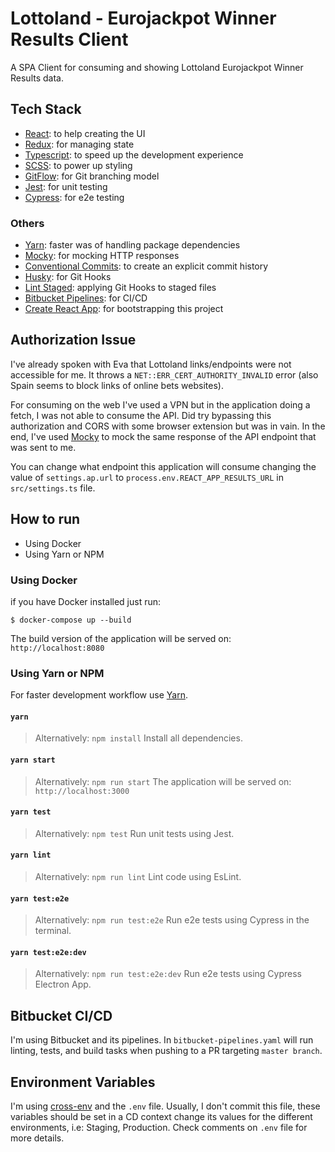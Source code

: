 # Lottoland - Eurojackpot Winner Results Client
A SPA Client for consuming and showing Lottoland Eurojackpot Winner Results data.

## Tech Stack
- [React](https://reactjs.org/): to help creating the UI
- [Redux](https://redux.js.org/): for managing state
- [Typescript](https://www.typescriptlang.org/): to speed up the development experience
- [SCSS](https://sass-lang.com/documentation/syntax): to power up styling
- [GitFlow](https://www.atlassian.com/git/tutorials/comparing-workflows/gitflow-workflow): for Git branching model 
- [Jest](https://jestjs.io/): for unit testing
- [Cypress](https://redux.js.org/): for e2e testing

### Others
- [Yarn](https://classic.yarnpkg.com): faster was of handling package dependencies
- [Mocky](https://www.mocky.io/): for mocking HTTP responses
- [Conventional Commits](https://www.conventionalcommits.org/en/v1.0.0/): to create an explicit commit history
- [Husky](https://github.com/typicode/husky): for Git Hooks
- [Lint Staged](https://github.com/okonet/lint-staged): applying Git Hooks to staged files
- [Bitbucket Pipelines](https://bitbucket.org/gabrihelllima/eurojackpot-winner-results/addon/pipelines/home): for CI/CD
- [Create React App](https://facebook.github.io/create-react-app): for bootstrapping this project

## Authorization Issue
I've already spoken with Eva that Lottoland links/endpoints were not accessible for me. It throws a `NET::ERR_CERT_AUTHORITY_INVALID` error (also Spain seems to block links of online bets websites). 

For consuming on the web I've used a VPN but in the application doing a fetch, I was not able to consume the API. Did try bypassing this authorization and CORS with some browser extension but was in vain. In the end, I've used [Mocky](https://www.mocky.io/) to mock the same response of the API endpoint that was sent to me. 

You can change what endpoint this application will consume changing the value of `settings.ap.url` to `process.env.REACT_APP_RESULTS_URL` in `src/settings.ts` file.

## How to run
- Using Docker
- Using Yarn or NPM

### Using Docker
if you have Docker installed just run:

```
$ docker-compose up --build
```

The build version of the application will be served on: `http://localhost:8080`

### Using Yarn or NPM
For faster development workflow use [Yarn](https://classic.yarnpkg.com/en/docs/install/#windows-stable).

#### `yarn`
> Alternatively: `npm install`
Install all dependencies.

#### `yarn start`
> Alternatively: `npm run start`
The application will be served on: `http://localhost:3000`

#### `yarn test`
> Alternatively: `npm test`
Run unit tests using Jest.

#### `yarn lint`
> Alternatively: `npm run lint`
Lint code using EsLint.

#### `yarn test:e2e`
> Alternatively: `npm run test:e2e`
Run e2e tests using Cypress in the terminal.

#### `yarn test:e2e:dev`
> Alternatively: `npm run test:e2e:dev`
Run e2e tests using Cypress  Electron App.

## Bitbucket CI/CD
I'm using Bitbucket and its pipelines. In `bitbucket-pipelines.yaml` will run linting, tests, and build tasks when pushing to a PR targeting `master branch`.

## Environment Variables
I'm using [cross-env](https://www.npmjs.com/package/cross-env) and the `.env` file. Usually, I don't commit this file, these variables should be set in a CD context change its values for the different environments, i.e: Staging, Production. Check comments on `.env` file for more details.

